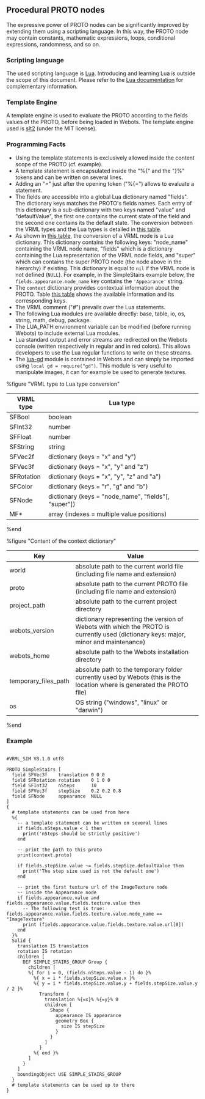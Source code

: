 ## Procedural PROTO nodes

The expressive power of PROTO nodes can be significantly improved by extending
them using a scripting language. In this way, the PROTO node may contain
constants, mathematic expressions, loops, conditional expressions, randomness,
and so on.

### Scripting language

The used scripting language is [Lua](http://www.lua.org). Introducing and
learning Lua is outside the scope of this document. Please refer to the [Lua
documentation](http://www.lua.org/docs.html) for complementary information.

### Template Engine

A template engine is used to evaluate the PROTO according to the fields values
of the PROTO, before being loaded in Webots. The template engine used is
[slt2](https://github.com/henix/slt2) (under the MIT license).

### Programming Facts

- Using the template statements is exclusively allowed inside the content scope of
the PROTO (cf. example).
- A template statement is encapsulated inside the "%{" and the "}%" tokens and can
be written on several lines.
- Adding an "=" just after the opening token ("%{=") allows to evaluate a
statement.
- The fields are accessible into a global Lua dictionary named "fields". The
dictionary keys matches the PROTO's fields names. Each entry of this dictionary
is a sub-dictionary with two keys named "value" and "defaultValue", the first
one contains the current state of the field and the second one contains its the
default state. The conversion between the VRML types and the Lua types is
detailed in [this table](#vrml-type-to-lua-type-conversion).
- As shown in [this table](#vrml-type-to-lua-type-conversion), the conversion of a
VRML node is a Lua dictionary. This dictionary contains the following keys:
"node\_name" containing the VRML node name, "fields" which is a dictionary
containing the Lua representation of the VRML node fields, and "super" which can
contains the super PROTO node (the node above in the hierarchy) if existing.
This dictionary is equal to `nil` if the VRML node is not defined (`NULL`). For
example, in the SimpleStairs example below, the `fields.appearance.node_name`
key contains the `'Appearance'` string.
- The `context` dictionary provides contextual information about the PROTO. Table
[this table](#content-of-the-context-dictionary) shows the available information
and its corresponding keys.
- The VRML comment ("#") prevails over the Lua statements.
- The following Lua modules are available directly: base, table, io, os, string,
math, debug, package.
- The LUA\_PATH environment variable can be modified (before running Webots) to
include external Lua modules.
- Lua standard output and error streams are redirected on the Webots console
(written respectively in regular and in red colors). This allows developers to
use the Lua regular functions to write on these streams.
- The [lua-gd](http://ittner.github.io/lua-gd) module is contained in Webots and can simply be imported using `local gd = require("gd")`. This module is very useful to manipulate images, it can for example be used to generate textures.

%figure "VRML type to Lua type conversion"

| VRML type  | Lua type                                              |
| ---------- | ----------------------------------------------------- |
| SFBool     | boolean                                               |
| SFInt32    | number                                                |
| SFFloat    | number                                                |
| SFString   | string                                                |
| SFVec2f    | dictionary (keys = "x" and "y")                       |
| SFVec3f    | dictionary (keys = "x", "y" and "z")                  |
| SFRotation | dictionary (keys = "x", "y", "z" and "a")             |
| SFColor    | dictionary (keys = "r", "g" and "b")                  |
| SFNode     | dictionary (keys = "node\_name", "fields"[, "super"]) |
| MF*        | array (indexes = multiple value positions)            |

%end

%figure "Content of the context dictionary"

| Key                     | Value                                                                                                                                |
| ----------------------- | ------------------------------------------------------------------------------------------------------------------------------------ |
| world                   | absolute path to the current world file (including file name and extension)                                                          |
| proto                   | absolute path to the current PROTO file (including file name and extension)                                                          |
| project\_path           | absolute path to the current project directory                                                                                       |
| webots\_version         | dictionary representing the version of Webots with which the PROTO is currently used (dictionary keys: major, minor and maintenance) |
| webots\_home            | absolute path to the Webots installation directory                                                                                   |
| temporary\_files\_path  | absolute path to the temporary folder currently used by Webots (this is the location where is generated the PROTO file)              |
| os                      | OS string ("windows", "linux" or "darwin")                                                                                           |

%end

### Example

```

#VRML_SIM V8.1.0 utf8

PROTO SimpleStairs [
  field SFVec3f    translation 0 0 0
  field SFRotation rotation    0 1 0 0
  field SFInt32    nSteps      10
  field SFVec3f    stepSize    0.2 0.2 0.8
  field SFNode     appearance  NULL
]
{
  # template statements can be used from here
  %{
    -- a template statement can be written on several lines
    if fields.nSteps.value < 1 then
      print('nSteps should be strictly positive')
    end

    -- print the path to this proto
    print(context.proto)

    if fields.stepSize.value ~= fields.stepSize.defaultValue then
      print('The step size used is not the default one')
    end

    -- print the first texture url of the ImageTexture node
    -- inside the Appearance node
    if fields.appearance.value and fields.appearance.value.fields.texture.value then
      -- The following test is true: fields.appearance.value.fields.texture.value.node_name == "ImageTexture"
      print (fields.appearance.value.fields.texture.value.url[0])
    end
  }%
  Solid {
    translation IS translation
    rotation IS rotation
    children [
      DEF SIMPLE_STAIRS_GROUP Group {
        children [
        %{ for i = 0, (fields.nSteps.value - 1) do }%
          %{ x = i * fields.stepSize.value.x }%
          %{ y = i * fields.stepSize.value.y + fields.stepSize.value.y / 2 }%
            Transform {
              translation %{=x}% %{=y}% 0
              children [
                Shape {
                  appearance IS appearance
                  geometry Box {
                    size IS stepSize
                  }
                }
              ]
            }
          %{ end }%
        ]
      }
    ]
    boundingObject USE SIMPLE_STAIRS_GROUP
  }
  # template statements can be used up to there
}
```
